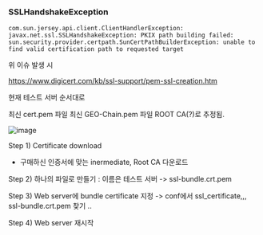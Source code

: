 ### SSLHandshakeException

```
com.sun.jersey.api.client.ClientHandlerException: javax.net.ssl.SSLHandshakeException: PKIX path building failed: sun.security.provider.certpath.SunCertPathBuilderException: unable to find valid certification path to requested target
```

위 이슈 발생 시

https://www.digicert.com/kb/ssl-support/pem-ssl-creation.htm

현재 테스트 서버 순서대로

최신 cert.pem 파일
최신 GEO-Chain.pem 파일
ROOT CA(?)로 추정됨.

![image](https://user-images.githubusercontent.com/38831314/134835692-53281b4c-5cd6-4a70-af8e-80359681a900.png)

Step 1) Certificate download

- 구매하신 인증서에 맞는 inermediate, Root CA 다운로드

Step 2) 하나의 파일로 만들기 : 이름은 테스트 서버 -> ssl-bundle.crt.pem

Step 3)  Web server에 bundle certificate 지정 -> conf에서 ssl_certificate,,, ssl-bundle.crt.pem 찾기 ..

Step 4) Web server 재시작
